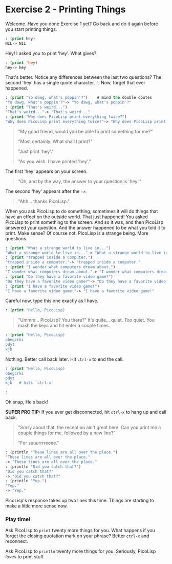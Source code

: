 # Exercise 2 - Printing Things

Welcome. Have you done Exercise 1 yet? Go back and do it again before you start printing things.

```lisp
: (print hey)
NIL-> NIL
``` 
Hey! I asked you to print 'hey'. What gives?
```lisp
: (print 'hey)
hey-> hey
```

That's better. Notice any differences between the last two questions? The second 'hey' has a single quote character, `'`. Now, forget that ever happened.

```lisp 
: (print "Yo dawg, what's poppin'?")    # mind the double qoutes
"Yo dawg, what's poppin'?"-> "Yo dawg, what's poppin'?"
: (print "That's weird...")
"That's weird..."-> "That's weird..."
: (print "Why does PicoLisp print everything twice?")
"Why does PicoLisp print everything twice?"-> "Why does PicoLisp print everything twice?"
```


> "My good friend, would you be able to print something for me?"
>
> "Most certainly. What shall I print?"
> 
> "Just print 'hey'."
>
> "As you wish. I have printed 'hey'." 

The first 'hey' appears on your screen. 

> "Oh, and by the way, the answer to your question is 'hey'." 

The second 'hey' appears after the `->`.

> "Ahh... thanks PicoLisp."


When you ask PicoLisp to do something, sometimes it will do things that have an effect on the outside world. That just happened! You asked PicoLisp to print something to the screen. And so it was, and then PicoLisp answered your question. And the answer happened to be what you told it to print. Make sense? Of course not. PicoLisp is a strange being. More questions.


```lisp
: (print "What a strange world to live in...")
"What a strange world to live in..."-> "What a strange world to live in..."
: (print "trapped inside a computer.")
"trapped inside a computer."-> "trapped inside a computer."
: (print "I wonder what computers dream about.")
"I wonder what computers dream about."-> "I wonder what computers dream about."
: (print "Do they have a favorite video game?")
"Do they have a favorite video game?"-> "Do they have a favorite video game?"
: (print "I have a favorite video game!")
"I have a favorite video game!"-> "I have a favorite video game!"
```


Careful now, type this one exactly as I have.

```lisp
: (print "Hello, PicoLisp)
```

> "Ummm... PicoLisp? You there?" It's quite... quiet. *Too* quiet. You mash the keys and hit enter a couple times.

```lisp
: (print "Hello, PicoLisp)
obegcrki
pdyt
kjb
```

Nothing. Better call back later. Hit `ctrl-x` to end the call.

```lisp
: (print "Hello, PicoLisp)
obegcrki
pdyt
kjb   # hits `ctrl-x`

: 
```

Oh snap, He's back! 

**SUPER PRO TIP:** If you ever get disconnected, hit `ctrl-x` to hang up and call back.


> "Sorry about that, the reception ain't great here. Can you print me a couple things for me, followed by a new line?"
>
> "For suuurrrreeee."

```lisp
: (println "These lines are all over the place.")
"These lines are all over the place."
-> "These lines are all over the place."
: (println "Did you catch that?")
"Did you catch that?"
-> "Did you catch that?"
: (println "Yep.")
"Yep."
-> "Yep."
```

PicoLisp's response takes up two lines this time.  Things are starting to make a little more sense now.


### Play time!
Ask PicoLisp to `print` twenty more things for you. What happens if you forget the closing quotation mark on your phrase? Better `ctrl-x` and reconnect.

Ask PicoLisp to `println` twenty more things for you. Seriously, PicoLisp *loves* to print stuff.

